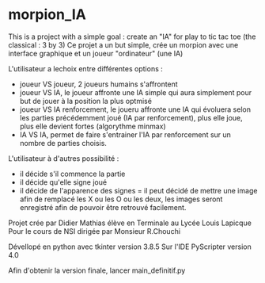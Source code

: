 # morpion_IA
This is a project with a simple goal : create an "IA" for play to tic tac toe (the classical : 3 by 3)
Ce projet a un but simple, crée un morpion avec une interface graphique et un joueur "ordinateur" (une IA)

L'utilisateur a lechoix entre différentes options :
- joueur VS joueur, 2 joueurs humains s'affrontent
- joueur VS IA, le joueur affronte une IA simple qui aura simplement pour but de jouer à la position la plus optmisé
- joueur VS IA renforcement, le joueru affronte une IA qui évoluera selon les parties précédemment joué (IA par renforcement), plus elle joue, plus elle devient fortes (algorythme minmax)
- IA VS IA, permet de faire s'entrainer l'IA par renforcement sur un nombre de parties choisis.

L'utilisateur à d'autres possibilité :
- il décide s'il commence la partie
- il décide qu'elle signe joué
- il décide de l'apparence des signes = il peut décidé de mettre une image afin de remplacé les X ou les O ou les deux, les images seront enregistré afin de pouvoir être retrouvé facilement.

Projet crée par Didier Mathias
élève en Terminale au Lycée Louis Lapicque
Pour le cours de NSI dirigée par Monsieur R.Chouchi

Dévellopé en python avec tkinter
version 3.8.5
Sur l'IDE PyScripter
version 4.0

Afin d'obtenir la version finale, lancer main_definitif.py
